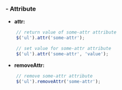 ### - Attribute

- **attr:**
```javascript
	// return value of some-attr attribute
	$('ul').attr('some-attr');

	// set value for some-attr attribute
	$('ul').attr('some-attr', 'value');
```

- **removeAttr:**
```javascript
	// remove some-attr attribute
	$('ul').removeAttr('some-attr');
```
